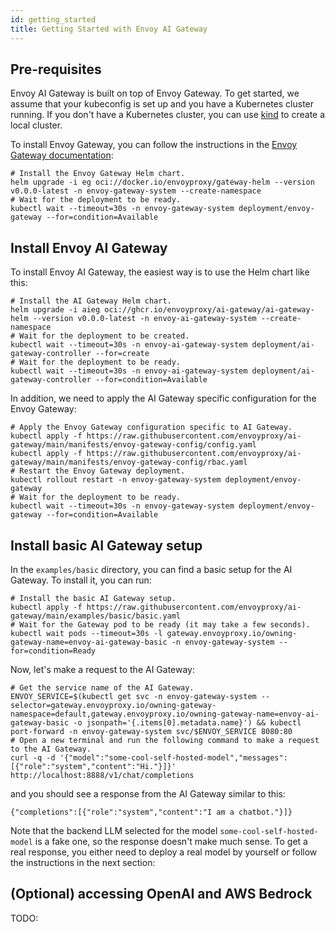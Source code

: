 ```yaml
---
id: getting_started
title: Getting Started with Envoy AI Gateway
---
```


## Pre-requisites

Envoy AI Gateway is built on top of Envoy Gateway. To get started, we assume that your kubeconfig is set up and you have a Kubernetes cluster running.
If you don't have a Kubernetes cluster, you can use [kind](https://kind.sigs.k8s.io/) to create a local cluster.

To install Envoy Gateway, you can follow the instructions in the [Envoy Gateway documentation](https://gateway.envoyproxy.io/latest/tasks/quickstart/#installation):

```
# Install the Envoy Gateway Helm chart.
helm upgrade -i eg oci://docker.io/envoyproxy/gateway-helm --version v0.0.0-latest -n envoy-gateway-system --create-namespace
# Wait for the deployment to be ready.
kubectl wait --timeout=30s -n envoy-gateway-system deployment/envoy-gateway --for=condition=Available
```

## Install Envoy AI Gateway

To install Envoy AI Gateway, the easiest way is to use the Helm chart like this:

```
# Install the AI Gateway Helm chart.
helm upgrade -i aieg oci://ghcr.io/envoyproxy/ai-gateway/ai-gateway-helm --version v0.0.0-latest -n envoy-ai-gateway-system --create-namespace
# Wait for the deployment to be created.
kubectl wait --timeout=30s -n envoy-ai-gateway-system deployment/ai-gateway-controller --for=create
# Wait for the deployment to be ready.
kubectl wait --timeout=30s -n envoy-ai-gateway-system deployment/ai-gateway-controller --for=condition=Available
```

In addition, we need to apply the AI Gateway specific configuration for the Envoy Gateway:

```
# Apply the Envoy Gateway configuration specific to AI Gateway.
kubectl apply -f https://raw.githubusercontent.com/envoyproxy/ai-gateway/main/manifests/envoy-gateway-config/config.yaml
kubectl apply -f https://raw.githubusercontent.com/envoyproxy/ai-gateway/main/manifests/envoy-gateway-config/rbac.yaml
# Restart the Envoy Gateway deployment.
kubectl rollout restart -n envoy-gateway-system deployment/envoy-gateway
# Wait for the deployment to be ready.
kubectl wait --timeout=30s -n envoy-gateway-system deployment/envoy-gateway --for=condition=Available
```

## Install basic AI Gateway setup

In the `examples/basic` directory, you can find a basic setup for the AI Gateway. To install it, you can run:

```
# Install the basic AI Gateway setup.
kubectl apply -f https://raw.githubusercontent.com/envoyproxy/ai-gateway/main/examples/basic/basic.yaml
# Wait for the Gateway pod to be ready (it may take a few seconds).
kubectl wait pods --timeout=30s -l gateway.envoyproxy.io/owning-gateway-name=envoy-ai-gateway-basic -n envoy-gateway-system --for=condition=Ready
```

Now, let's make a request to the AI Gateway:

```
# Get the service name of the AI Gateway.
ENVOY_SERVICE=$(kubectl get svc -n envoy-gateway-system --selector=gateway.envoyproxy.io/owning-gateway-namespace=default,gateway.envoyproxy.io/owning-gateway-name=envoy-ai-gateway-basic -o jsonpath='{.items[0].metadata.name}') && kubectl port-forward -n envoy-gateway-system svc/$ENVOY_SERVICE 8080:80
# Open a new terminal and run the following command to make a request to the AI Gateway.
curl -q -d '{"model":"some-cool-self-hosted-model","messages":[{"role":"system","content":"Hi."}]}' http://localhost:8888/v1/chat/completions
```

and you should see a response from the AI Gateway similar to this:

```
{"completions":[{"role":"system","content":"I am a chatbot."}]}
```

Note that the backend LLM selected for the model `some-cool-self-hosted-model` is a fake one,
so the response doesn't make much sense. To get a real response, you either need to deploy
a real model by yourself or follow the instructions in the next section:

## (Optional) accessing OpenAI and AWS Bedrock

TODO:
